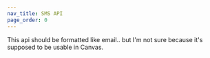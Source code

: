 ```yaml
---
nav_title: SMS API
page_order: 0
---
```


This api should be formatted like email.. but I'm not sure because it's supposed to be usable in Canvas. 
